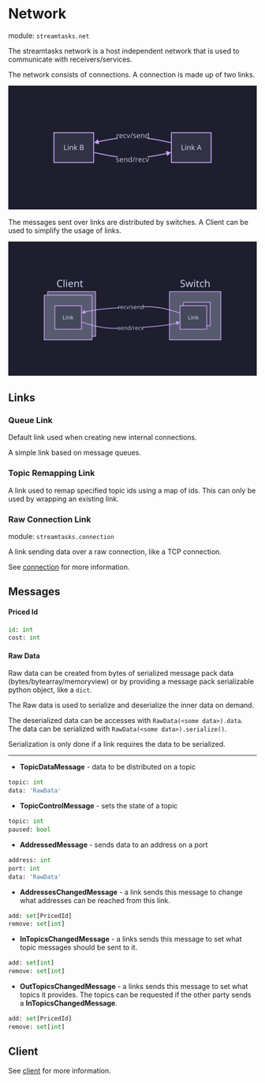 # Network
module: `streamtasks.net`

The streamtasks network is a host independent network that is used to communicate with receivers/services.

The network consists of connections. A connection is made up of two links.

![connection](connection.svg "Connection")

The messages sent over links are distributed by switches. A Client can be used to simplify the usage of links.

![switch](switch.svg "Switch")

## Links
### Queue Link
Default link used when creating new internal connections.

A simple link based on message queues.

### Topic Remapping Link
A link used to remap specified topic ids using a map of ids. This can only be used by wrapping an existing link.

### Raw Connection Link
module: `streamtasks.connection`

A link sending data over a raw connection, like a TCP connection. 

See [connection](../connection.md "Connection") for more information.

## Messages

#### Priced Id
```python
id: int
cost: int
```

#### Raw Data
Raw data can be created from bytes of serialized message pack data (bytes/bytearray/memoryview) or by providing a message pack serializable python object, like a `dict`.

The Raw data is used to serialize and deserialize the inner data on demand.

The deserialized data can be accesses with `RawData(<some data>).data`.
The data can be serialized with `RawData(<some data>).serialize()`.

Serialization is only done if a link requires the data to be serialized.

---

* **TopicDataMessage** - data to be distributed on a topic 
```python
topic: int
data: 'RawData'
```

* **TopicControlMessage** - sets the state of a topic
```python
topic: int
paused: bool
```

* **AddressedMessage** - sends data to an address on a port
```python
address: int
port: int
data: 'RawData'
```

* **AddressesChangedMessage** - a link sends this message to change what addresses can be reached from this link.
```python
add: set[PricedId]
remove: set[int]
```

* **InTopicsChangedMessage** - a links sends this message to set what topic messages should be sent to it.
```python
add: set[int]
remove: set[int]
```

* **OutTopicsChangedMessage** - a links sends this message to set what topics it provides. The topics can be requested if the other party sends a **InTopicsChangedMessage**.
```python
add: set[PricedId]
remove: set[int]
```


## Client
See [client](client.md "Client") for more information.
